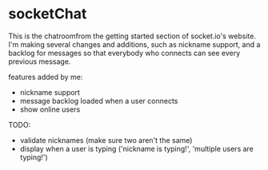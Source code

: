 # socketChat
This is the chatroomfrom the getting started section of socket.io's website.  I'm making several changes and additions, such as nickname support, and a backlog for messages so that everybody who connects can see every previous message.


features added by me:
 - nickname support
 - message backlog loaded when a user connects
 - show online users
 
 
 TODO:
 - validate nicknames (make sure two aren't the same)
 - display when a user is typing ('nickname is typing!', 'multiple users are typing!')
